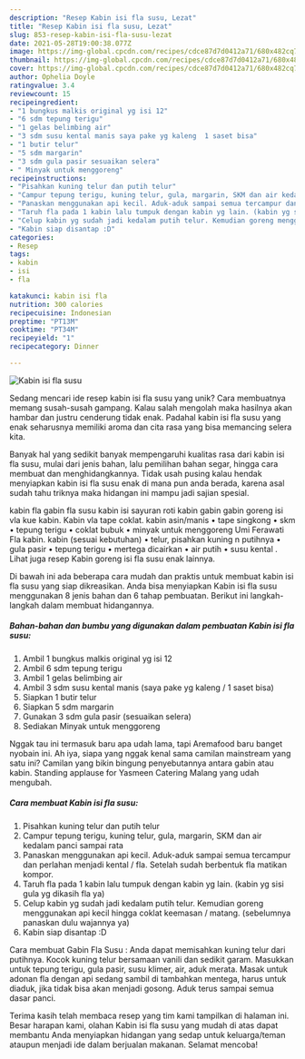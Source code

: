 ```yaml
---
description: "Resep Kabin isi fla susu, Lezat"
title: "Resep Kabin isi fla susu, Lezat"
slug: 853-resep-kabin-isi-fla-susu-lezat
date: 2021-05-28T19:00:38.077Z
image: https://img-global.cpcdn.com/recipes/cdce87d7d0412a71/680x482cq70/kabin-isi-fla-susu-foto-resep-utama.jpg
thumbnail: https://img-global.cpcdn.com/recipes/cdce87d7d0412a71/680x482cq70/kabin-isi-fla-susu-foto-resep-utama.jpg
cover: https://img-global.cpcdn.com/recipes/cdce87d7d0412a71/680x482cq70/kabin-isi-fla-susu-foto-resep-utama.jpg
author: Ophelia Doyle
ratingvalue: 3.4
reviewcount: 15
recipeingredient:
- "1 bungkus malkis original yg isi 12"
- "6 sdm tepung terigu"
- "1 gelas belimbing air"
- "3 sdm susu kental manis saya pake yg kaleng  1 saset bisa"
- "1 butir telur"
- "5 sdm margarin"
- "3 sdm gula pasir sesuaikan selera"
- " Minyak untuk menggoreng"
recipeinstructions:
- "Pisahkan kuning telur dan putih telur"
- "Campur tepung terigu, kuning telur, gula, margarin, SKM dan air kedalam panci sampai rata"
- "Panaskan menggunakan api kecil. Aduk-aduk sampai semua tercampur dan perlahan menjadi kental / fla. Setelah sudah berbentuk fla matikan kompor."
- "Taruh fla pada 1 kabin lalu tumpuk dengan kabin yg lain. (kabin yg sisi gula yg dikasih fla ya)"
- "Celup kabin yg sudah jadi kedalam putih telur. Kemudian goreng menggunakan api kecil hingga coklat keemasan / matang. (sebelumnya panaskan dulu wajannya ya)"
- "Kabin siap disantap :D"
categories:
- Resep
tags:
- kabin
- isi
- fla

katakunci: kabin isi fla 
nutrition: 300 calories
recipecuisine: Indonesian
preptime: "PT13M"
cooktime: "PT34M"
recipeyield: "1"
recipecategory: Dinner

---
```



![Kabin isi fla susu](https://img-global.cpcdn.com/recipes/cdce87d7d0412a71/680x482cq70/kabin-isi-fla-susu-foto-resep-utama.jpg)

Sedang mencari ide resep kabin isi fla susu yang unik? Cara membuatnya memang susah-susah gampang. Kalau salah mengolah maka hasilnya akan hambar dan justru cenderung tidak enak. Padahal kabin isi fla susu yang enak seharusnya memiliki aroma dan cita rasa yang bisa memancing selera kita.

Banyak hal yang sedikit banyak mempengaruhi kualitas rasa dari kabin isi fla susu, mulai dari jenis bahan, lalu pemilihan bahan segar, hingga cara membuat dan menghidangkannya. Tidak usah pusing kalau hendak menyiapkan kabin isi fla susu enak di mana pun anda berada, karena asal sudah tahu triknya maka hidangan ini mampu jadi sajian spesial.

kabin fla gabin fla susu kabin isi sayuran roti kabin gabin gabin goreng isi vla kue kabin. Kabin vla tape coklat. kabin asin/manis • tape singkong • skm • tepung terigu • coklat bubuk • minyak untuk menggoreng Umi Ferawati Fla kabin. kabin (sesuai kebutuhan) • telur, pisahkan kuning n putihnya • gula pasir • tepung terigu • mertega dicairkan • air putih • susu kental . Lihat juga resep Kabin goreng isi fla susu enak lainnya.


Di bawah ini ada beberapa cara mudah dan praktis untuk membuat kabin isi fla susu yang siap dikreasikan. Anda bisa menyiapkan Kabin isi fla susu menggunakan 8 jenis bahan dan 6 tahap pembuatan. Berikut ini langkah-langkah dalam membuat hidangannya.

<!--inarticleads1-->

##### Bahan-bahan dan bumbu yang digunakan dalam pembuatan Kabin isi fla susu:

1. Ambil 1 bungkus malkis original yg isi 12
1. Ambil 6 sdm tepung terigu
1. Ambil 1 gelas belimbing air
1. Ambil 3 sdm susu kental manis (saya pake yg kaleng / 1 saset bisa)
1. Siapkan 1 butir telur
1. Siapkan 5 sdm margarin
1. Gunakan 3 sdm gula pasir (sesuaikan selera)
1. Sediakan  Minyak untuk menggoreng


Nggak tau ini termasuk baru apa udah lama, tapi Aremafood baru banget nyobain ini. Ah iya, siapa yang nggak kenal sama camilan mainstream yang satu ini? Camilan yang bikin bingung penyebutannya antara gabin atau kabin. Standing applause for Yasmeen Catering Malang yang udah mengubah. 

<!--inarticleads2-->

##### Cara membuat Kabin isi fla susu:

1. Pisahkan kuning telur dan putih telur
1. Campur tepung terigu, kuning telur, gula, margarin, SKM dan air kedalam panci sampai rata
1. Panaskan menggunakan api kecil. Aduk-aduk sampai semua tercampur dan perlahan menjadi kental / fla. Setelah sudah berbentuk fla matikan kompor.
1. Taruh fla pada 1 kabin lalu tumpuk dengan kabin yg lain. (kabin yg sisi gula yg dikasih fla ya)
1. Celup kabin yg sudah jadi kedalam putih telur. Kemudian goreng menggunakan api kecil hingga coklat keemasan / matang. (sebelumnya panaskan dulu wajannya ya)
1. Kabin siap disantap :D


Cara membuat Gabin Fla Susu : Anda dapat memisahkan kuning telur dari putihnya. Kocok kuning telur bersamaan vanili dan sedikit garam. Masukkan untuk tepung terigu, gula pasir, susu klimer, air, aduk merata. Masak untuk adonan fla dengan api sedang sambil di tambahkan mentega, harus untuk diaduk, jika tidak bisa akan menjadi gosong. Aduk terus sampai semua dasar panci. 

Terima kasih telah membaca resep yang tim kami tampilkan di halaman ini. Besar harapan kami, olahan Kabin isi fla susu yang mudah di atas dapat membantu Anda menyiapkan hidangan yang sedap untuk keluarga/teman ataupun menjadi ide dalam berjualan makanan. Selamat mencoba!
